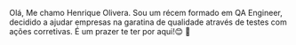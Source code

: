 Olá, Me chamo Henrique Olivera.
Sou um récem formado em QA Engineer, decidido a ajudar empresas na garatina de qualidade através de testes com ações corretivas.
É um prazer te ter por aqui!😊 👋

<!--
**henrickoliveira/henrickoliveira** is a ✨ _special_ ✨ repository because its `README.md` (this file) appears on your GitHub profile.

Here are some ideas to get you started:

- 🔭 I’m currently working on ...
- 🌱 I’m currently learning ...
- 👯 I’m looking to collaborate on ...
- 🤔 I’m looking for help with ...
- 💬 Ask me about ...
- 📫 How to reach me: ...
- 😄 Pronouns: ...
- ⚡ Fun fact: ...
-->
